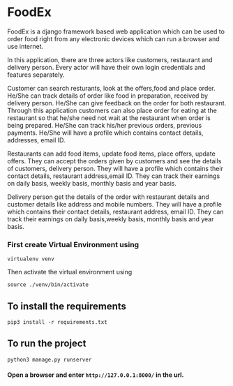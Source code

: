 # FoodEx
    
   FoodEx is a django framework based web application which can be used to order food right from any electronic devices which can run a browser and use internet.
   
  In this application, there are three actors like customers, restaurant and delivery person. Every actor will have their own login credentials and features separately.
  
  Customer can search resturants, look at the offers,food and place order. He/She can track details of order like food in preparation, received by delivery person. He/She can give feedback on the order for both restaurant. Through this application customers can also place order for eating at the restaurant so that he/she need not wait at the restaurant when order is being prepared. He/She can track his/her previous orders, previous payments. He/She will have a profile which contains contact details, addresses, email ID.
  
   Restaurants can add food items, update food items, place offers, update offers. They can accept the orders given by customers and see the details of customers, delivery person. They will have a profile which contains their contact details, restaurant address,email ID. They can track their earnings on daily basis, weekly basis, monthly basis and year basis.
    
   Delivery person get the details of the order with restaurant details and customer details like address and mobile numbers. They will have a profile which contains their contact details, restaurant address, email ID. They can track their earnings on daily basis,weekly basis, monthly basis and year basis.

### First create Virtual Environment using

`virtualenv venv`

Then activate the virtual environment using 

`source ./venv/bin/activate`

## To install the requirements

`pip3 install -r requirements.txt`

## To run the project

`python3 manage.py runserver`

#### Open a browser and enter `http://127.0.0.1:8000/` in the url.